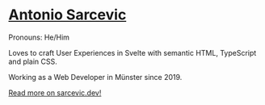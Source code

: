 # [Antonio Sarcevic](https://www.sarcevic.dev/)

Pronouns: He/Him

Loves to craft User Experiences in Svelte with semantic HTML, TypeScript and plain CSS.

Working as a Web Developer in Münster since 2019.

[Read more on sarcevic.dev!](https://www.sarcevic.dev/)

<!-- ![A selection of different user experiences I designed and implemented showcased in device mockups](https://i.imgur.com/JfIKTti.png)→
